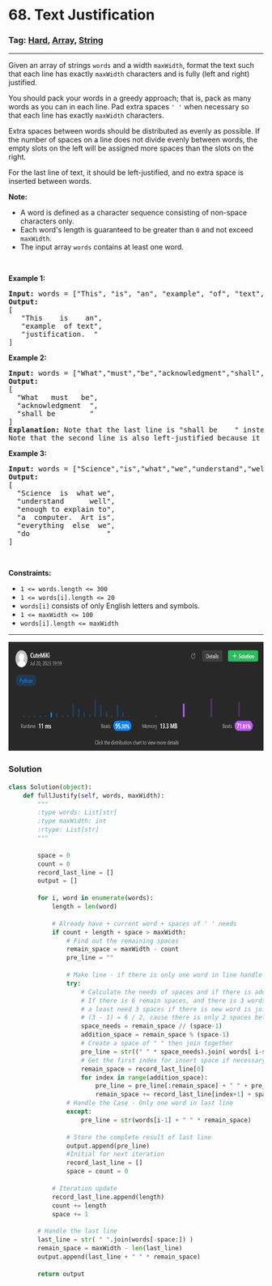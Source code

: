 # 68. Text Justification
### Tag: [Hard](https://github.com/TheOnlyMiki/LeetCode-For-Fun/tree/main#hard-level), [Array](https://github.com/TheOnlyMiki/LeetCode-For-Fun/tree/main#array), [String](https://github.com/TheOnlyMiki/LeetCode-For-Fun/tree/main#string)
---
<div class="px-5 pt-4"><div class="flex"></div><div class="_1l1MA" data-track-load="description_content"><p>Given an array of strings <code>words</code> and a width <code>maxWidth</code>, format the text such that each line has exactly <code>maxWidth</code> characters and is fully (left and right) justified.</p>

<p>You should pack your words in a greedy approach; that is, pack as many words as you can in each line. Pad extra spaces <code>' '</code> when necessary so that each line has exactly <code>maxWidth</code> characters.</p>

<p>Extra spaces between words should be distributed as evenly as possible. If the number of spaces on a line does not divide evenly between words, the empty slots on the left will be assigned more spaces than the slots on the right.</p>

<p>For the last line of text, it should be left-justified, and no extra space is inserted between words.</p>

<p><strong>Note:</strong></p>

<ul>
	<li>A word is defined as a character sequence consisting of non-space characters only.</li>
	<li>Each word's length is guaranteed to be greater than <code>0</code> and not exceed <code>maxWidth</code>.</li>
	<li>The input array <code>words</code> contains at least one word.</li>
</ul>

<p>&nbsp;</p>
<p><strong class="example">Example 1:</strong></p>

<pre><strong>Input:</strong> words = ["This", "is", "an", "example", "of", "text", "justification."], maxWidth = 16
<strong>Output:</strong>
[
&nbsp; &nbsp;"This &nbsp; &nbsp;is &nbsp; &nbsp;an",
&nbsp; &nbsp;"example &nbsp;of text",
&nbsp; &nbsp;"justification. &nbsp;"
]</pre>

<p><strong class="example">Example 2:</strong></p>

<pre><strong>Input:</strong> words = ["What","must","be","acknowledgment","shall","be"], maxWidth = 16
<strong>Output:</strong>
[
&nbsp; "What &nbsp; must &nbsp; be",
&nbsp; "acknowledgment &nbsp;",
&nbsp; "shall be &nbsp; &nbsp; &nbsp; &nbsp;"
]
<strong>Explanation:</strong> Note that the last line is "shall be    " instead of "shall     be", because the last line must be left-justified instead of fully-justified.
Note that the second line is also left-justified because it contains only one word.</pre>

<p><strong class="example">Example 3:</strong></p>

<pre><strong>Input:</strong> words = ["Science","is","what","we","understand","well","enough","to","explain","to","a","computer.","Art","is","everything","else","we","do"], maxWidth = 20
<strong>Output:</strong>
[
&nbsp; "Science &nbsp;is &nbsp;what we",
  "understand &nbsp; &nbsp; &nbsp;well",
&nbsp; "enough to explain to",
&nbsp; "a &nbsp;computer. &nbsp;Art is",
&nbsp; "everything &nbsp;else &nbsp;we",
&nbsp; "do &nbsp; &nbsp; &nbsp; &nbsp; &nbsp; &nbsp; &nbsp; &nbsp; &nbsp;"
]</pre>

<p>&nbsp;</p>
<p><strong>Constraints:</strong></p>

<ul>
	<li><code>1 &lt;= words.length &lt;= 300</code></li>
	<li><code>1 &lt;= words[i].length &lt;= 20</code></li>
	<li><code>words[i]</code> consists of only English letters and symbols.</li>
	<li><code>1 &lt;= maxWidth &lt;= 100</code></li>
	<li><code>words[i].length &lt;= maxWidth</code></li>
</ul>
</div></div>

---
<img src="Submit.png" width="700" height="215" />

### Solution

```python
class Solution(object):
    def fullJustify(self, words, maxWidth):
        """
        :type words: List[str]
        :type maxWidth: int
        :rtype: List[str]
        """

        space = 0
        count = 0
        record_last_line = []
        output = []

        for i, word in enumerate(words):
            length = len(word)

            # Already have + current word + spaces of ' ' needs
            if count + length + space > maxWidth:
                # Find out the remaining spaces
                remain_space = maxWidth - count
                pre_line = ""

                # Make line - if there is only one word in line handle by EXCEPT
                try:
                    # Calculate the needs of spaces and if there is addition necessary
                    # If there is 6 remain spaces, and there is 3 words (which is mean 
                    # a least need 3 spaces if there is new word is joining), so 6 / 
                    # (3 - 1) = 6 / 2, cause there is only 2 spaces between 3 words.
                    space_needs = remain_space // (space-1)
                    addition_space = remain_space % (space-1)
                    # Create a space of " " then join together
                    pre_line = str((" " * space_needs).join( words[ i-space : i ] ))
                    # Get the first index for insert space if necessary
                    remain_space = record_last_line[0]
                    for index in range(addition_space):
                        pre_line = pre_line[:remain_space] + " " + pre_line[remain_space:]
                        remain_space += record_last_line[index+1] + space_needs + 1
                # Handle the Case - Only one word in last line
                except:
                    pre_line = str(words[i-1] + " " * remain_space)

                # Store the complete result of last line
                output.append(pre_line)
                #Initial for next iteration
                record_last_line = []
                space = count = 0

            # Iteration update
            record_last_line.append(length)
            count += length
            space += 1

        # Handle the last line
        last_line = str( " ".join(words[-space:]) )
        remain_space = maxWidth - len(last_line)
        output.append(last_line + " " * remain_space)

        return output
```
